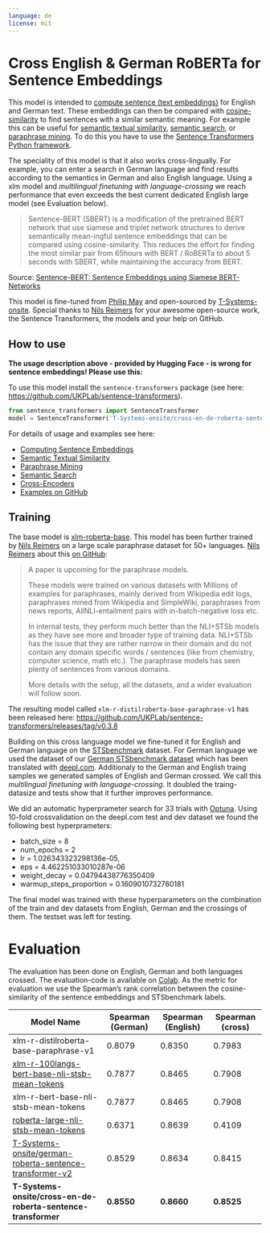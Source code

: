 ```yaml
---
language: de
license: mit
---
```


# Cross English & German RoBERTa for Sentence Embeddings
This model is intended to [compute sentence (text embeddings)](https://www.sbert.net/docs/usage/computing_sentence_embeddings.html) for English and German text. These embeddings can then be compared with [cosine-similarity](https://en.wikipedia.org/wiki/Cosine_similarity) to find sentences with a similar semantic meaning. For example this can be useful for [semantic textual similarity](https://www.sbert.net/docs/usage/semantic_textual_similarity.html), [semantic search](https://www.sbert.net/docs/usage/semantic_search.html), or [paraphrase mining](https://www.sbert.net/docs/usage/paraphrase_mining.html). To do this you have to use the [Sentence Transformers Python framework](https://github.com/UKPLab/sentence-transformers).

The speciality of this model is that it also works cross-lingually. For example, you can enter a search in German language and find results according to the semantics in German and also English language. Using a xlm model and _multilingual finetuning with language-crossing_ we reach performance that even exceeds the best current dedicated English large model (see Evaluation below).

> Sentence-BERT (SBERT) is a  modification  of  the  pretrained BERT network that use siamese and triplet network structures to derive semantically mean-ingful sentence embeddings that can be compared using cosine-similarity. This reduces the effort for finding the most similar pair from 65hours with BERT / RoBERTa to about 5 seconds with SBERT, while maintaining the accuracy from BERT.

Source: [Sentence-BERT: Sentence Embeddings using Siamese BERT-Networks](https://arxiv.org/abs/1908.10084)

This model is fine-tuned from [Philip May](https://eniak.de/) and open-sourced by [T-Systems-onsite](https://www.t-systems-onsite.de/). Special thanks to [Nils Reimers](https://www.nils-reimers.de/) for your awesome open-source work, the Sentence Transformers, the models and your help on GitHub.

## How to use
**The usage description above - provided by Hugging Face - is wrong for sentence embeddings! Please use this:**

To use this model install the `sentence-transformers` package (see here: <https://github.com/UKPLab/sentence-transformers>).

```python
from sentence_transformers import SentenceTransformer
model = SentenceTransformer('T-Systems-onsite/cross-en-de-roberta-sentence-transformer')
```

For details of usage and examples see here:
- [Computing Sentence Embeddings](https://www.sbert.net/docs/usage/computing_sentence_embeddings.html)
- [Semantic Textual Similarity](https://www.sbert.net/docs/usage/semantic_textual_similarity.html)
- [Paraphrase Mining](https://www.sbert.net/docs/usage/paraphrase_mining.html)
- [Semantic Search](https://www.sbert.net/docs/usage/semantic_search.html)
- [Cross-Encoders](https://www.sbert.net/docs/usage/cross-encoder.html)
- [Examples on GitHub](https://github.com/UKPLab/sentence-transformers/tree/master/examples/applications)

## Training
The base model is [xlm-roberta-base](https://huggingface.co/xlm-roberta-base). This model has been further trained by [Nils Reimers](https://www.nils-reimers.de/) on a large scale paraphrase dataset for 50+ languages. [Nils Reimers](https://www.nils-reimers.de/) about this [on GitHub](https://github.com/UKPLab/sentence-transformers/issues/509#issuecomment-712243280):

>A paper is upcoming for the paraphrase models.
>
>These models were trained on various datasets with Millions of examples for paraphrases, mainly derived from Wikipedia edit logs, paraphrases mined from Wikipedia and SimpleWiki, paraphrases from news reports, AllNLI-entailment pairs with in-batch-negative loss etc.
>
>In internal tests, they perform much better than the NLI+STSb models as they have see more and broader type of training data. NLI+STSb has the issue that they are rather narrow in their domain and do not contain any domain specific words / sentences (like from chemistry, computer science, math etc.). The paraphrase models has seen plenty of sentences from various domains.
>
>More details with the setup, all the datasets, and a wider evaluation will follow soon.

The resulting model called `xlm-r-distilroberta-base-paraphrase-v1` has been released here: <https://github.com/UKPLab/sentence-transformers/releases/tag/v0.3.8>

Building on this cross language model we fine-tuned it for English and German language on the [STSbenchmark](http://ixa2.si.ehu.es/stswiki/index.php/STSbenchmark) dataset. For German language we used the dataset of our [German STSbenchmark dataset](https://github.com/t-systems-on-site-services-gmbh/german-STSbenchmark) which has been translated with [deepl.com](https://www.deepl.com/translator). Additionaly to the German and English traing samples we generated samples of English and German crossed. We call this _multilingual finetuning with language-crossing_. It doubled the traing-datasize and tests show that it further improves performance.

We did an automatic hyperprameter search for 33 trials with [Optuna](https://github.com/optuna/optuna). Using 10-fold crossvalidation on the deepl.com test and dev dataset we found the following best hyperprameters:
- batch_size = 8
- num_epochs = 2
- lr = 1.026343323298136e-05,
- eps = 4.462251033010287e-06
- weight_decay = 0.04794438776350409
- warmup_steps_proportion = 0.1609010732760181

The final model was trained with these hyperparameters on the combination of the train and dev datasets from English, German and the crossings of them. The testset was left for testing.

# Evaluation
The evaluation has been done on English, German and both languages crossed. The evaluation-code is available on [Colab](https://colab.research.google.com/drive/1gtGnKq_dYU_sDYqMohTYVMVpxMJjyH0M?usp=sharing). As the metric for evaluation we use the Spearman’s rank correlation between the  cosine-similarity of the sentence embeddings and STSbenchmark labels.

| Model Name                                                    | Spearman (German) | Spearman (English) | Spearman (cross) |
|---------------------------------------------------------------|-------------------|--------------------|------------------|
| xlm-r-distilroberta-base-paraphrase-v1                        | 0.8079            | 0.8350             | 0.7983           |
| [xlm-r-100langs-bert-base-nli-stsb-mean-tokens](https://huggingface.co/sentence-transformers/xlm-r-100langs-bert-base-nli-stsb-mean-tokens)                 | 0.7877            | 0.8465             | 0.7908           |
| xlm-r-bert-base-nli-stsb-mean-tokens                          | 0.7877            | 0.8465             | 0.7908           |
| [roberta-large-nli-stsb-mean-tokens](https://huggingface.co/sentence-transformers/roberta-large-nli-stsb-mean-tokens)                            | 0.6371            | 0.8639             | 0.4109           |
| [T-Systems-onsite/german-roberta-sentence-transformer-v2](https://huggingface.co/T-Systems-onsite/german-roberta-sentence-transformer-v2)       | 0.8529            | 0.8634             | 0.8415           |
| **T-Systems-onsite/cross-en-de-roberta-sentence-transformer** | **0.8550**        |  **0.8660**        | **0.8525**       |
